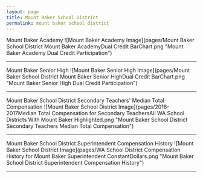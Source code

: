 ```yaml
---
layout: page
title: Mount Baker School District
permalink: mount baker school district
---
```



Mount Baker Academy
![Mount Baker Academy Image](pages/Mount Baker School District Mount Baker AcademyDual Credit BarChart.png "Mount Baker Academy Dual Credit Participation")

___

Mount Baker Senior High
![Mount Baker Senior High Image](pages/Mount Baker School District Mount Baker Senior HighDual Credit BarChart.png "Mount Baker Senior High Dual Credit Participation")

___

Mount Baker School District Secondary Teachers' Median Total Compensation
![Mount Baker School District Image](pages/2016-2017Median Total Compensation for Secondary TeachersAll WA School Districts With Mount Baker Highlighted.png "Mount Baker School District Secondary Teachers Median Total Compensation")

___

Mount Baker School District Superintendent Compensation History
![Mount Baker School District Image](pages/WA School District Compensation History for Mount Baker Superintendent ConstantDollars.png "Mount Baker School District Superintendent Compensation History")

___

